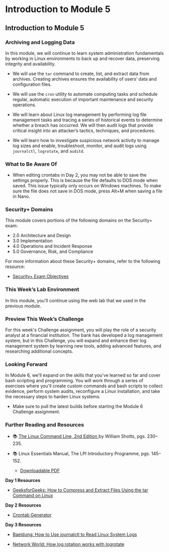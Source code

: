 # Introduction to Module 5

## Introduction to Module 5

### Archiving and Logging Data

In this module, we will continue to learn system administration fundamentals by working in Linux environments to back up and recover data, preserving integrity and availability. 

- We will use the `tar` command to create, list, and extract data from archives. Creating archives ensures the availability of users’ data and configuration files.
 
- We will use the `cron` utility to automate computing tasks and schedule regular, automatic execution of important maintenance and security operations.
 
- We will learn about Linux log management by performing log file management tasks and tracing a series of historical events to determine whether a breach has occurred. We will then audit logs that provide critical insight into an attacker’s tactics, techniques, and procedures.
 
- We will learn how to investigate suspicious network activity to manage log sizes and enable, troubleshoot, monitor, and audit logs using `journalctl`, `logrotate`, and `auditd`.


### What to Be Aware Of

- When editing crontabs in Day 2, you may not be able to save the settings properly. This is because the file defaults to DOS mode when saved. This issue typically only occurs on Windows machines. To make sure the file does not save in DOS mode, press Alt+M when saving a file in Nano. 

### Security+ Domains

This module covers portions of the following domains on the Security+ exam:

- 2.0 Architecture and Design
- 3.0 Implementation
- 4.0 Operations and Incident Response
- 5.0 Governance, Risk, and Compliance


For more information about these Security+ domains, refer to the following resource: 
  - [Security+ Exam Objectives](https://comptiacdn.azureedge.net/webcontent/docs/default-source/exam-objectives/comptia-security-sy0-601-exam-objectives-(2-0).pdf?sfvrsn=8c5889ff_2)

### This Week’s Lab Environment

In this module, you'll continue using the web lab that we used in the previous module. 

### Preview This Week’s Challenge

For this week's Challenge assignment, you will play the role of a security analyst at a financial institution. The bank has developed a log management system, but in this Challenge, you will expand and enhance their log management system by learning new tools, adding advanced features, and researching additional concepts.

### Looking Forward

In Module 6, we'll expand on the skills that you've learned so far and cover bash scripting and programming. You will work through a series of exercises where you'll create custom commands and bash scripts to collect evidence, perform system audits, reconfigure a Linux installation, and take the necessary steps to harden Linux systems.

- Make sure to pull the latest builds before starting the Module 6 Challenge assignment. 

### Further Reading and Resources

- :books: [The Linux Command Line, 2nd Edition ](http://linuxcommand.org/tlcl.php) by William Shotts, pgs. 230&ndash;235.

- :books: Linux Essentials Manual, The LPI Introductory Programme, pgs. 145&ndash;152.
  - [Downloadable PDF](https://golinski.faculty.wmi.amu.edu.pl/sop-en/linux-esentials-manual.pdf)

**Day 1 Resources**

- [GeeksforGeeks: How to Compress and Extract Files Using the tar Command on Linux](https://www.geeksforgeeks.org/how-to-compress-and-extract-files-using-the-tar-command-on-linux/)
 
**Day 2 Resources**

- [Crontab Generator](https://crontab-generator.org)
 
**Day 3 Resources**

- [Baeldung: How to Use journalctl to Read Linux System Logs](https://www.baeldung.com/linux/journalctl-check-logs)

- [Network World: How log rotation works with logrotate](https://www.networkworld.com/article/3218728/how-log-rotation-works-with-logrotate.html)
